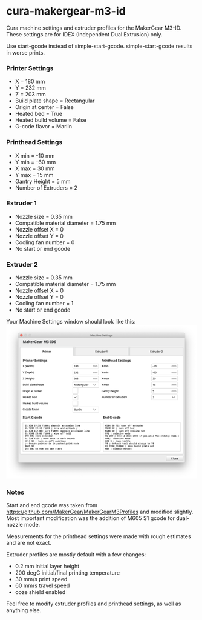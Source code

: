# cura-makergear-m3-id
Cura machine settings and extruder profiles for the MakerGear M3-ID. These settings are for IDEX (Independent Dual Extrusion) only.

Use start-gcode instead of simple-start-gcode. simple-start-gcode results in worse prints.

### Printer Settings
* X = 180 mm
* Y = 232 mm
* Z = 203 mm
* Build plate shape = Rectangular
* Origin at center = False
* Heated bed = True
* Heated build volume = False
* G-code flavor = Marlin

### Printhead Settings
* X min = -10 mm
* Y min = -60 mm
* X max = 30 mm
* Y max = 15 mm
* Gantry Height = 5 mm
* Number of Extruders = 2

### Extruder 1
* Nozzle size = 0.35 mm
* Compatible material diameter = 1.75 mm
* Nozzle offset X = 0
* Nozzle offset Y = 0
* Cooling fan number = 0
* No start or end gcode

### Extruder 2
* Nozzle size = 0.35 mm
* Compatible material diameter = 1.75 mm
* Nozzle offset X = 0
* Nozzle offset Y = 0
* Cooling fan number = 1
* No start or end gcode

Your Machine Settings window should look like this:
![img](https://github.com/reedchen19/cura-makergear-m3-id/blob/main/MachineSettings.png)

### Notes
Start and end gcode was taken from https://github.com/MakerGear/MakerGearM3Profiles and modified slightly. Most important modification was the addition of M605 S1
gcode for dual-nozzle mode.

Measurements for the printhead settings were made with rough estimates and are not exact.

Extruder profiles are mostly default with a few changes:
* 0.2 mm initial layer height
* 200 degC initial/final printing temperature
* 30 mm/s print speed
* 60 mm/s travel speed
* ooze shield enabled

Feel free to modify extruder profiles and printhead settings, as well as anything else.
